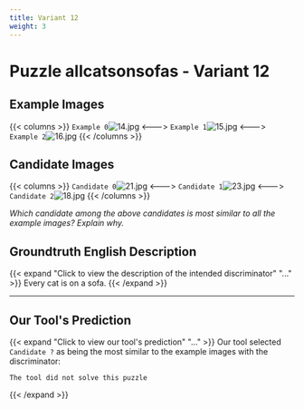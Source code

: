 ```yaml
---
title: Variant 12
weight: 3
---
```


# Puzzle allcatsonsofas - Variant 12

## Example Images
{{< columns >}}
`Example 0`![14.jpg](/natscene_data/images/14.jpg)
<--->
`Example 1`![15.jpg](/natscene_data/images/15.jpg)
<--->
`Example 2`![16.jpg](/natscene_data/images/16.jpg)
{{< /columns >}}

## Candidate Images
{{< columns >}}
`Candidate 0`![21.jpg](/natscene_data/images/21.jpg)
<--->
`Candidate 1`![23.jpg](/natscene_data/images/23.jpg)
<--->
`Candidate 2`![18.jpg](/natscene_data/images/18.jpg)
{{< /columns >}}

*Which candidate among the above candidates is most similar to all the example images? Explain why.*

## Groundtruth English Description

{{< expand "Click to view the description of the intended discriminator" "..." >}}
Every cat is on a sofa.
{{< /expand >}}

---



## Our Tool's Prediction

{{< expand "Click to view our tool's prediction" "..." >}}
Our tool selected `Candidate ?` as being the most similar to the example images with the discriminator:
```plaintext
The tool did not solve this puzzle
```
{{< /expand >}}
